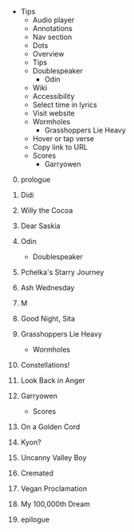 * Tips
    * Audio player
    * Annotations
    * Nav section
    * Dots
    * Overview
    * Tips
    * Doublespeaker
        * Odin
    * Wiki
    * Accessibility
    * Select time in lyrics
    * Visit website
    * Wormholes
        * Grasshoppers Lie Heavy
    * Hover or tap verse
    * Copy link to URL
    * Scores
        * Garryowen

0. prologue

1. Didi

2. Willy the Cocoa

3. Dear Saskia

4. Odin
    * Doublespeaker

5. Pchelka's Starry Journey

6. Ash Wednesday

7. M

8. Good Night, Sita

9. Grasshoppers Lie Heavy
    * Wormholes

10. Constellations!

11. Look Back in Anger

12. Garryowen
    * Scores

13. On a Golden Cord

14. Kyon?

15. Uncanny Valley Boy

16. Cremated

17. Vegan Proclamation

18. My 100,000th Dream

19. epilogue
